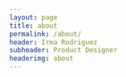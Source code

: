 ```yaml
---
layout: page
title: about
permalink: /about/
header: Irma Rodriguez
subheader: Product Designer
headerimg: about
---
```

